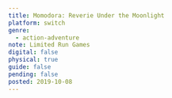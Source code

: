 ```yaml
---
title: Momodora: Reverie Under the Moonlight
platform: switch
genre:
  - action-adventure
note: Limited Run Games
digital: false
physical: true
guide: false
pending: false
posted: 2019-10-08
---
```

